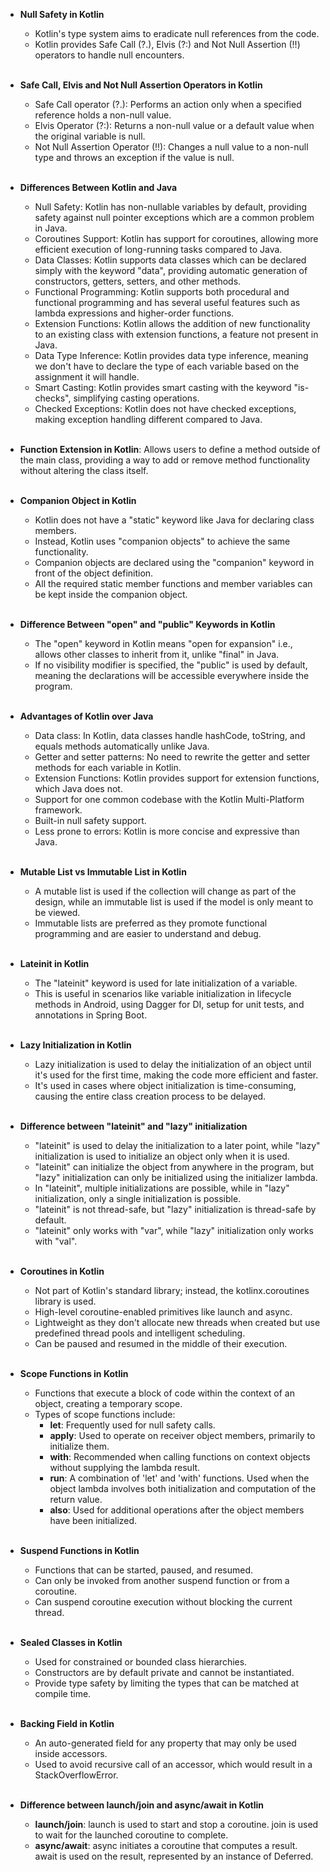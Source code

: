 - **Null Safety in Kotlin**
  - Kotlin's type system aims to eradicate null references from the code.
  - Kotlin provides Safe Call (?.), Elvis (?:) and Not Null Assertion (!!) operators to handle null encounters.
<br></br>

- **Safe Call, Elvis and Not Null Assertion Operators in Kotlin**
  - Safe Call operator (?.): Performs an action only when a specified reference holds a non-null value.
  - Elvis Operator (?:): Returns a non-null value or a default value when the original variable is null.
  - Not Null Assertion Operator (!!): Changes a null value to a non-null type and throws an exception if the value is null.
<br></br>

- **Differences Between Kotlin and Java**
  - Null Safety: Kotlin has non-nullable variables by default, providing safety against null pointer exceptions which are a common problem in Java.
  - Coroutines Support: Kotlin has support for coroutines, allowing more efficient execution of long-running tasks compared to Java.
  - Data Classes: Kotlin supports data classes which can be declared simply with the keyword "data", providing automatic generation of constructors, getters, setters, and other methods.
  - Functional Programming: Kotlin supports both procedural and functional programming and has several useful features such as lambda expressions and higher-order functions.
  - Extension Functions: Kotlin allows the addition of new functionality to an existing class with extension functions, a feature not present in Java.
  - Data Type Inference: Kotlin provides data type inference, meaning we don't have to declare the type of each variable based on the assignment it will handle.
  - Smart Casting: Kotlin provides smart casting with the keyword "is-checks", simplifying casting operations.
  - Checked Exceptions: Kotlin does not have checked exceptions, making exception handling different compared to Java.
<br></br>

- **Function Extension in Kotlin**: Allows users to define a method outside of the main class, providing a way to add or remove method functionality without altering the class itself.
<br></br>

- **Companion Object in Kotlin**
  - Kotlin does not have a "static" keyword like Java for declaring class members.
  - Instead, Kotlin uses "companion objects" to achieve the same functionality.
  - Companion objects are declared using the "companion" keyword in front of the object definition.
  - All the required static member functions and member variables can be kept inside the companion object.
<br></br>

- **Difference Between "open" and "public" Keywords in Kotlin**
  - The "open" keyword in Kotlin means "open for expansion" i.e., allows other classes to inherit from it, unlike "final" in Java.
  - If no visibility modifier is specified, the "public" is used by default, meaning the declarations will be accessible everywhere inside the program.
<br></br>

- **Advantages of Kotlin over Java**
  - Data class: In Kotlin, data classes handle hashCode, toString, and equals methods automatically unlike Java.
  - Getter and setter patterns: No need to rewrite the getter and setter methods for each variable in Kotlin.
  - Extension Functions: Kotlin provides support for extension functions, which Java does not.
  - Support for one common codebase with the Kotlin Multi-Platform framework.
  - Built-in null safety support.
  - Less prone to errors: Kotlin is more concise and expressive than Java.
<br></br>

- **Mutable List vs Immutable List in Kotlin**
  - A mutable list is used if the collection will change as part of the design, while an immutable list is used if the model is only meant to be viewed.
  - Immutable lists are preferred as they promote functional programming and are easier to understand and debug.
<br></br>

- **Lateinit in Kotlin**
  - The "lateinit" keyword is used for late initialization of a variable.
  - This is useful in scenarios like variable initialization in lifecycle methods in Android, using Dagger for DI, setup for unit tests, and annotations in Spring Boot.
<br></br>

- **Lazy Initialization in Kotlin**
  - Lazy initialization is used to delay the initialization of an object until it's used for the first time, making the code more efficient and faster.
  - It's used in cases where object initialization is time-consuming, causing the entire class creation process to be delayed.
<br></br>

- **Difference between "lateinit" and "lazy" initialization**
  - "lateinit" is used to delay the initialization to a later point, while "lazy" initialization is used to initialize an object only when it is used.
  - "lateinit" can initialize the object from anywhere in the program, but "lazy" initialization can only be initialized using the initializer lambda.
  - In "lateinit", multiple initializations are possible, while in "lazy" initialization, only a single initialization is possible.
  - "lateinit" is not thread-safe, but "lazy" initialization is thread-safe by default.
  - "lateinit" only works with "var", while "lazy" initialization only works with "val".
<br></br>

- **Coroutines in Kotlin**
    - Not part of Kotlin's standard library; instead, the kotlinx.coroutines library is used.
    - High-level coroutine-enabled primitives like launch and async.
    - Lightweight as they don't allocate new threads when created but use predefined thread pools and intelligent scheduling.
    - Can be paused and resumed in the middle of their execution.
<br></br>

- **Scope Functions in Kotlin**
    - Functions that execute a block of code within the context of an object, creating a temporary scope.
    - Types of scope functions include:
        - **let**: Frequently used for null safety calls.
        - **apply**: Used to operate on receiver object members, primarily to initialize them.
        - **with**: Recommended when calling functions on context objects without supplying the lambda result.
        - **run**: A combination of 'let' and 'with' functions. Used when the object lambda involves both initialization and computation of the return value.
        - **also**: Used for additional operations after the object members have been initialized.
<br></br>

- **Suspend Functions in Kotlin**
    - Functions that can be started, paused, and resumed.
    - Can only be invoked from another suspend function or from a coroutine.
    - Can suspend coroutine execution without blocking the current thread.
<br></br>

- **Sealed Classes in Kotlin**
    - Used for constrained or bounded class hierarchies.
    - Constructors are by default private and cannot be instantiated.
    - Provide type safety by limiting the types that can be matched at compile time.
<br></br>

- **Backing Field in Kotlin**
    - An auto-generated field for any property that may only be used inside accessors.
    - Used to avoid recursive call of an accessor, which would result in a StackOverflowError.
<br></br>

- **Difference between launch/join and async/await in Kotlin**
    - **launch/join**: launch is used to start and stop a coroutine. join is used to wait for the launched coroutine to complete.
    - **async/await**: async initiates a coroutine that computes a result. await is used on the result, represented by an instance of Deferred.
<br></br>
